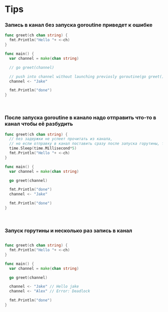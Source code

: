 # Tips

### Запись в канал без запуска goroutine приведет к ошибке

```go
func greet(ch chan string) {
  fmt.Println("Hello "+ <-ch)
}

func main() {
  var channel = make(chan string)

  // go greet(channel)

  // push into channel without launching previosly goroutine(go greet()) will lead to CRASH!
  channel <- "Jake"

  fmt.Println("done")
}
```
<br />

### После запуска goroutine в канало надо отправить что-то в канал чтобы её разбудить

```go
func greet(ch chan string) {
  // без задержки не успеет прочитать из канала, 
  // но если отправку в канал поставить сразу после запуска горутины, то можно убрать задержку
  time.Sleep(time.Millisecond*5) 
  fmt.Println("Hello "+ <-ch)
}

func main() {
  var channel = make(chan string)

  go greet(channel)

  fmt.Println("done")
  channel <- "Jake"

  fmt.Println("done")
}
```
<br />

### Запуск горутины и несколько раз запись в канал
```go

func greet(ch chan string) {
  fmt.Println("Hello "+ <-ch)
}

func main() {
  var channel = make(chan string)

  go greet(channel)

  channel <- "Jake" // Hello jake
  channel <- "Alex" // Error: Deadlock

  fmt.Println("done")
}
```
<br />
